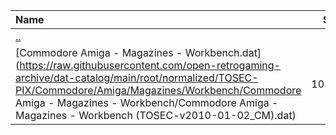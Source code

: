 |Name|Size|
|:---|---:|
|[..](../index.html)|DIR|
|[Commodore Amiga - Magazines - Workbench.dat](https://raw.githubusercontent.com/open-retrogaming-archive/dat-catalog/main/root/normalized/TOSEC-PIX/Commodore/Amiga/Magazines/Workbench/Commodore Amiga - Magazines - Workbench/Commodore Amiga - Magazines - Workbench (TOSEC-v2010-01-02_CM).dat)|10321|
